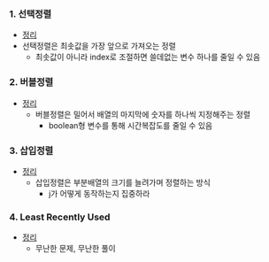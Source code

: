 ### 1. 선택정렬
- [정리](https://github.com/ssu18/TIL/blob/main/Problem%20Solving/Inflearn/Sorting%26Searching/P1.md)
- 선택정렬은 최솟값을 가장 앞으로 가져오는 정렬
  - 최솟값이 아니라 index로 조절하면 쓸데없는 변수 하나를 줄일 수 있음

### 2. 버블정렬
- [정리](https://github.com/ssu18/TIL/blob/main/Problem%20Solving/Inflearn/Sorting%26Searching/P2.md)
  - 버블정렬은 밀어서 배열의 마지막에 숫자를 하나씩 지정해주는 정렬
    - boolean형 변수를 통해 시간복잡도를 줄일 수 있음

### 3. 삽입정렬
- [정리](https://github.com/ssu18/TIL/blob/main/Problem%20Solving/Inflearn/Sorting%26Searching/P3.md)
  - 삽입정렬은 부분배열의 크기를 늘려가며 정렬하는 방식
    - j가 어떻게 동작하는지 집중하라

### 4. Least Recently Used
- [정리](https://github.com/ssu18/TIL/blob/main/Problem%20Solving/Inflearn/Sorting%26Searching/P3.md)
  - 무난한 문제, 무난한 풀이